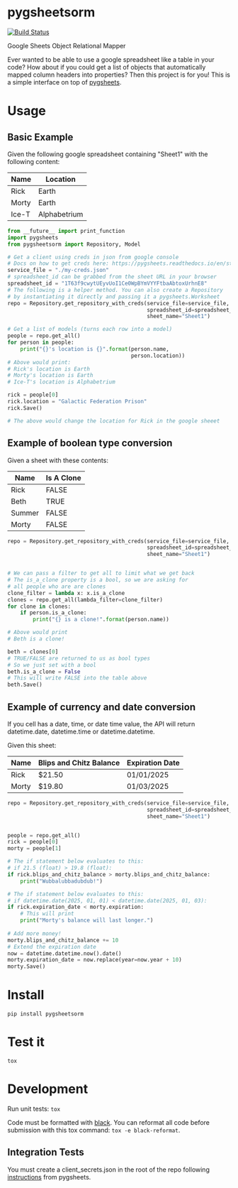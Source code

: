

# pygsheetsorm 
[![Build Status](https://travis-ci.org/salesforce/pygsheetsorm.svg?branch=master)](https://travis-ci.org/salesforce/pygsheetsorm)

Google Sheets Object Relational Mapper

Ever wanted to be able to use a google spreadsheet like a table in your code? How about if you could get a list of objects that automatically mapped column headers into properties? Then this project is for you! This is a simple interface on top of [pygsheets](https://pygsheets.readthedocs.io/). 

# Usage

## Basic Example

Given the following google spreadsheet containing "Sheet1" with the following content:

| Name  | Location     |
|-------|--------------|
| Rick  | Earth        |
| Morty | Earth        |
| Ice-T | Alphabetrium |

```python
from __future__ import print_function
import pygsheets
from pygsheetsorm import Repository, Model

# Get a client using creds in json from google console
# Docs on how to get creds here: https://pygsheets.readthedocs.io/en/stable/authorizing.html
service_file = "./my-creds.json"
# spreadsheet_id can be grabbed from the sheet URL in your browser
spreadsheet_id = "1T63f9cwytUEyvUoI1Ce0WpBYmVYYFtbaAbtoxUrhnE8"
# The following is a helper method. You can also create a Repository
# by instantiating it directly and passing it a pygsheets.Worksheet
repo = Repository.get_repository_with_creds(service_file=service_file, 
                                            spreadsheet_id=spreadsheet_id,
                                            sheet_name="Sheet1")

# Get a list of models (turns each row into a model)
people = repo.get_all()
for person in people:
    print("{}'s location is {}".format(person.name,
                                       person.location))
# Above would print:
# Rick's location is Earth
# Morty's location is Earth
# Ice-T's location is Alphabetrium

rick = people[0]
rick.location = "Galactic Federation Prison"
rick.Save()

# The above would change the location for Rick in the google sheeet
```

## Example of boolean type conversion

Given a sheet with these contents:

| Name   | Is A Clone   |
|--------|--------------|
| Rick   | FALSE        |
| Beth   | TRUE         |
| Summer | FALSE        |
| Morty  | FALSE        |

```python
repo = Repository.get_repository_with_creds(service_file=service_file, 
                                            spreadsheet_id=spreadsheet_id,
                                            sheet_name="Sheet1")


# We can pass a filter to get all to limit what we get back
# The is_a_clone property is a bool, so we are asking for
# all people who are are clones
clone_filter = lambda x: x.is_a_clone
clones = repo.get_all(lambda_filter=clone_filter)
for clone in clones:
    if person.is_a_clone:
        print("{} is a clone!".format(person.name))

# Above would print
# Beth is a clone!

beth = clones[0]
# TRUE/FALSE are returned to us as bool types
# So we just set with a bool
beth.is_a_clone = False
# This will write FALSE into the table above
beth.Save()
```

## Example of currency and date conversion

If you cell has a date, time, or date time value, the API will return datetime.date, datetime.time or datetime.datetime.

Given this sheet:

| Name  | Blips and Chitz Balance | Expiration Date |
|-------|-------------------------|-----------------|
| Rick  | $21.50                  | 01/01/2025      |
| Morty | $19.80                  | 01/03/2025      |

```python
repo = Repository.get_repository_with_creds(service_file=service_file, 
                                            spreadsheet_id=spreadsheet_id,
                                            sheet_name="Sheet1")


people = repo.get_all()
rick = people[0]
morty = people[1]

# The if statement below evaluates to this:
# if 21.5 (float) > 19.8 (float):
if rick.blips_and_chitz_balance > morty.blips_and_chitz_balance:
    print("Wubbalubbadubdub!")

# The if statement below evaluates to this:
# if datetime.date(2025, 01, 01) < datetime.date(2025, 01, 03):
if rick.expiration_date < morty.expiration:
    # This will print
    print("Morty's balance will last longer.")
    
# Add more money!
morty.blips_and_chitz_balance += 10
# Extend the expiration date
now = datetime.datetime.now().date()
morty.expiration_date = now.replace(year=now.year + 10)
morty.Save()    
```


# Install

```shell
pip install pygsheetsorm
```

# Test it

`tox`

# Development

Run unit tests: `tox`

Code must be formatted with [black](https://github.com/ambv/black). You can reformat all code before submission with this tox command: `tox -e black-reformat`.

## Integration Tests

You must create a client_secrets.json in the root of the repo following [instructions](https://pygsheets.readthedocs.io/en/latest/authorization.html) from pygsheets.
